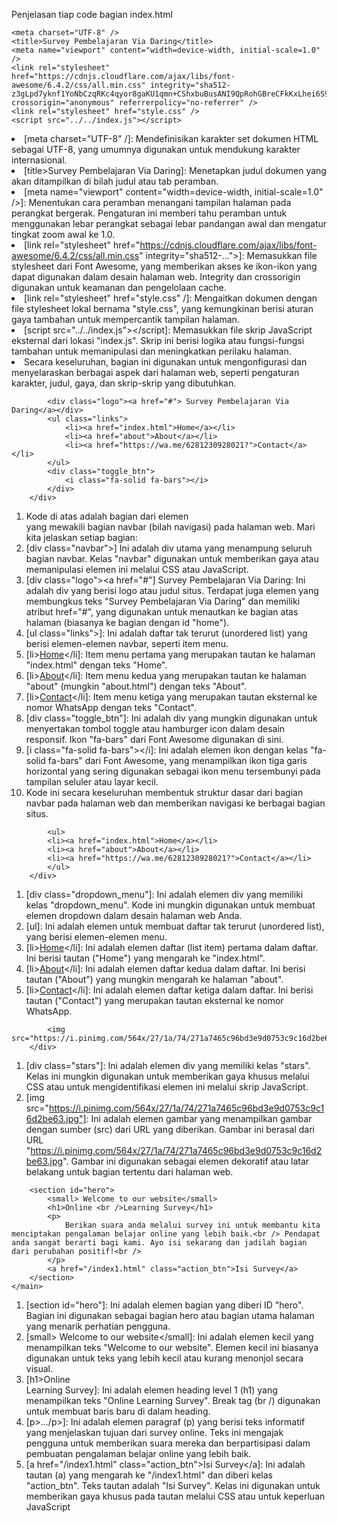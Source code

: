 Penjelasan tiap code bagian index.html
 ><head>
    <meta charset="UTF-8" />
    <title>Survey Pembelajaran Via Daring</title>
    <meta name="viewport" content="width=device-width, initial-scale=1.0" />
    <link rel="stylesheet" href="https://cdnjs.cloudflare.com/ajax/libs/font-awesome/6.4.2/css/all.min.css" integrity="sha512-z3gLpd7yknf1YoNbCzqRKc4qyor8gaKU1qmn+CShxbuBusANI9QpRohGBreCFkKxLhei6S9CQXFEbbKuqLg0DA==" crossorigin="anonymous" referrerpolicy="no-referrer" />
    <link rel="stylesheet" href="style.css" />
    <script src="../../index.js"></script>
  </head

1. [meta charset="UTF-8" /]: Mendefinisikan karakter set dokumen HTML sebagai UTF-8, yang umumnya digunakan untuk mendukung karakter internasional.
2. [title>Survey Pembelajaran Via Daring</title>]: Menetapkan judul dokumen yang akan ditampilkan di bilah judul atau tab peramban.
3. [meta name="viewport" content="width=device-width, initial-scale=1.0" />]: Menentukan cara peramban menangani tampilan halaman pada perangkat bergerak. Pengaturan ini memberi tahu peramban untuk menggunakan lebar perangkat sebagai lebar pandangan awal dan mengatur tingkat zoom awal ke 1.0.
4. [link rel="stylesheet" href="https://cdnjs.cloudflare.com/ajax/libs/font-awesome/6.4.2/css/all.min.css" integrity="sha512-...">]: Memasukkan file stylesheet dari Font Awesome, yang memberikan akses ke ikon-ikon yang dapat digunakan dalam desain halaman web. Integrity dan crossorigin digunakan untuk keamanan dan pengelolaan cache.
5. [link rel="stylesheet" href="style.css" /]: Mengaitkan dokumen dengan file stylesheet lokal bernama "style.css", yang kemungkinan berisi aturan gaya tambahan untuk mempercantik tampilan halaman.
6. [script src="../../index.js"></script]: Memasukkan file skrip JavaScript eksternal dari lokasi "index.js". Skrip ini berisi logika atau fungsi-fungsi tambahan untuk memanipulasi dan meningkatkan perilaku halaman.
7. Secara keseluruhan, bagian <head> ini digunakan untuk mengonfigurasi dan menyelaraskan berbagai aspek dari halaman web, seperti pengaturan karakter, judul, gaya, dan skrip-skrip yang dibutuhkan.


> <div class="navbar">
            <div class="logo"><a href="#"> Survey Pembelajaran Via Daring</a></div>
            <ul class="links">
                <li><a href="index.html">Home</a></li>
                <li><a href="about">About</a></li>
                <li><a href="https://wa.me/6281230928021?">Contact</a></li>
            </ul>
            <div class="toggle_btn">
                <i class="fa-solid fa-bars"></i>
            </div>
        </div>

1. Kode di atas adalah bagian dari elemen <div> yang mewakili bagian navbar (bilah navigasi) pada halaman web. Mari kita jelaskan setiap bagian:
2. [div class="navbar">] Ini adalah div utama yang menampung seluruh bagian navbar. Kelas "navbar"  digunakan untuk memberikan gaya atau memanipulasi elemen ini melalui CSS atau JavaScript.
3. [div class="logo"><a href="#"] Survey Pembelajaran Via Daring</a></div>: Ini adalah div yang berisi logo atau judul situs. Terdapat juga elemen <a> yang membungkus teks "Survey Pembelajaran Via Daring" dan memiliki atribut href="#", yang digunakan untuk menautkan ke bagian atas halaman (biasanya ke bagian dengan id "home").
4. [ul class="links">]: Ini adalah daftar tak terurut (unordered list) yang berisi elemen-elemen navbar, seperti item menu.
5. [li><a href="index.html">Home</a></li]: Item menu pertama yang merupakan tautan ke halaman "index.html" dengan teks "Home".
6. [li><a href="about">About</a></li]: Item menu kedua yang merupakan tautan ke halaman "about" (mungkin "about.html") dengan teks "About".
7. [li><a href="https://wa.me/6281230928021?">Contact</a></li]: Item menu ketiga yang merupakan tautan eksternal ke nomor WhatsApp dengan teks "Contact".
8. [div class="toggle_btn"]: Ini adalah div yang mungkin digunakan untuk menyertakan tombol toggle atau hamburger icon dalam desain responsif. Ikon "fa-bars" dari Font Awesome digunakan di sini.
9. [i class="fa-solid fa-bars"></i]: Ini adalah elemen ikon dengan kelas "fa-solid fa-bars" dari Font Awesome, yang menampilkan ikon tiga garis horizontal yang sering digunakan sebagai ikon menu tersembunyi pada tampilan seluler atau layar kecil.
10. Kode ini secara keseluruhan membentuk struktur dasar dari bagian navbar pada halaman web dan memberikan navigasi ke berbagai bagian situs.

 ><div class="dropdown_menu">
            <ul>
            <li><a href="index.html">Home</a></li>
            <li><a href="about">About</a></li>
            <li><a href="https://wa.me/6281230928021?">Contact</a></li>
            </ul>
        </div>

1. [div class="dropdown_menu"]: Ini adalah elemen div yang memiliki kelas "dropdown_menu". Kode ini mungkin digunakan untuk membuat elemen dropdown dalam desain halaman web Anda.
2. [ul]: Ini adalah elemen untuk membuat daftar tak terurut (unordered list), yang berisi elemen-elemen menu.
3. [li><a href="index.html">Home</a></li]: Ini adalah elemen daftar (list item) pertama dalam daftar. Ini berisi tautan ("Home") yang mengarah ke "index.html".
4. [li><a href="about">About</a></li]: Ini adalah elemen daftar kedua dalam daftar. Ini berisi tautan ("About") yang mungkin mengarah ke halaman "about".
5. [li><a href="https://wa.me/6281230928021?">Contact</a></li]: Ini adalah elemen daftar ketiga dalam daftar. Ini berisi tautan ("Contact") yang merupakan tautan eksternal ke nomor WhatsApp.

><div class="stars">
            <img src="https://i.pinimg.com/564x/27/1a/74/271a7465c96bd3e9d0753c9c16d2be63.jpg">
        </div>

1. [div class="stars"]: Ini adalah elemen div yang memiliki kelas "stars". Kelas ini mungkin digunakan untuk memberikan gaya khusus melalui CSS atau untuk mengidentifikasi elemen ini melalui skrip JavaScript.
2. [img src="https://i.pinimg.com/564x/27/1a/74/271a7465c96bd3e9d0753c9c16d2be63.jpg"]: Ini adalah elemen gambar yang menampilkan gambar dengan sumber (src) dari URL yang diberikan. Gambar ini berasal dari URL "https://i.pinimg.com/564x/27/1a/74/271a7465c96bd3e9d0753c9c16d2be63.jpg". Gambar ini digunakan sebagai elemen dekoratif atau latar belakang untuk bagian tertentu dari halaman web.

  >  <main>
        <section id="hero">
            <small> Welcome to our website</small>
            <h1>Online <br />Learning Survey</h1>
            <p>
                Berikan suara anda melalui survey ini untuk membantu kita menciptakan pengalaman belajar online yang lebih baik.<br /> Pendapat anda sangat berarti bagi kami. Ayo isi sekarang dan jadilah bagian dari perubahan positif!<br />
            </p>
            <a href="/index1.html" class="action_btn">Isi Survey</a>
        </section>
    </main>

1. [section id="hero"]: Ini adalah elemen bagian yang diberi ID "hero". Bagian ini digunakan sebagai bagian hero atau bagian utama halaman yang menarik perhatian pengguna.
2. [small> Welcome to our website</small]: Ini adalah elemen kecil yang menampilkan teks "Welcome to our website". Elemen kecil ini biasanya digunakan untuk teks yang lebih kecil atau kurang menonjol secara visual.
3. [h1>Online <br />Learning Survey</h1>]: Ini adalah elemen heading level 1 (h1) yang menampilkan teks "Online Learning Survey". Break tag (br /) digunakan untuk membuat baris baru di dalam heading.
4. [p>.../p>]: Ini adalah elemen paragraf (p) yang berisi teks informatif yang menjelaskan tujuan dari survey online. Teks ini mengajak pengguna untuk memberikan suara mereka dan berpartisipasi dalam pembuatan pengalaman belajar online yang lebih baik.
5. [a href="/index1.html" class="action_btn">Isi Survey</a]: Ini adalah tautan (a) yang mengarah ke "/index1.html" dan diberi kelas "action_btn". Teks tautan adalah "Isi Survey". Kelas ini  digunakan untuk memberikan gaya khusus pada tautan melalui CSS atau untuk keperluan JavaScript

 ><script>
        navbaranimate();
    </script>

1. Kode ini adalah bagian dari tag script yang memanggil atau menjalankan fungsi navbaranimate(). Dengan kata lain, script ini menginstruksikan peramban web untuk menjalankan fungsi tersebut.

